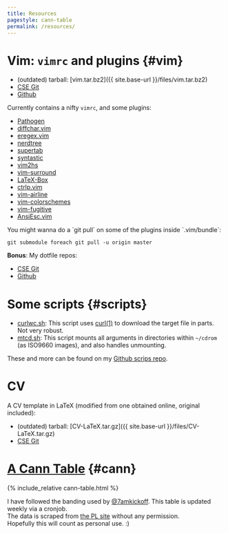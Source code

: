 ```yaml
---
title: Resources
pagestyle: cann-table
permalink: /resources/
---
```

# Vim: `vimrc` and plugins {#vim}

- (outdated) tarball: [vim.tar.bz2]({{ site.base-url }}/files/vim.tar.bz2)
- [CSE Git](https://git.cse.iitb.ac.in/murukesh/vimrc)
- [Github](https://github.com/murukeshm/vimrc)

<div markdown="1" id="plugins-list">

Currently contains a nifty `vimrc`, and some plugins:

- [Pathogen](http://www.vim.org/scripts/script.php?script_id=2332) 
- [diffchar.vim](https://github.com/vim-scripts/diffchar.vim)
- [eregex.vim](https://github.com/othree/eregex.vim.git)
- [nerdtree](https://github.com/scrooloose/nerdtree.git)
- [supertab](https://github.com/ervandew/supertab.git)
- [syntastic](https://github.com/scrooloose/syntastic.git)
- [vim2hs](https://github.com/dag/vim2hs)
- [vim-surround](https://github.com/tpope/vim-surround.git)
- [LaTeX-Box](https://github.com/LaTeX-Box-Team/LaTeX-Box.git)
- [ctrlp.vim](https://github.com/kien/ctrlp.vim)
- [vim-airline](https://github.com/bling/vim-airline)
- [vim-colorschemes](https://github.com/flazz/vim-colorschemes.git)
- [vim-fugitive](https://github.com/tpope/vim-fugitive.git)
- [AnsiEsc.vim](https://github.com/vim-scripts/AnsiEsc.vim)

</div>
You might wanna do a `git pull` on some of the plugins inside `.vim/bundle`:

    git submodule foreach git pull -u origin master

**Bonus**: My dotfile repos:

- [CSE Git](https://git.cse.iitb.ac.in/murukesh/home)
- [Github](https://github.com/murukeshm/home)

<!-- section -->

# Some scripts {#scripts}

- [curlwc.sh](files/curlwc.sh):
This script uses [curl(1)](http://linux.die.net/man/1/curl) to download the target file in parts. Not very robust.
- [mtcd.sh](files/mtcd.sh):
This script mounts all arguments in directories within `~/cdrom` (as ISO9660 images), and also handles unmounting.

These and more can be found on my [Github scrips repo](https://github.com/murukeshm/scripts).

<!-- section -->

# CV
A CV template in LaTeX (modified from one obtained online, original included):  

- (outdated) tarball: [CV-LaTeX.tar.gz]({{ site.base-url }}/files/CV-LaTeX.tar.gz)
- [CSE Git](https://git.cse.iitb.ac.in/murukesh/cv)

<!-- section -->

# [A Cann Table][cann-table] {#cann}

<div id="cann-table-area">
{% include_relative cann-table.html %}
</div>

I have followed the banding used by [@7amkickoff][7amkickoff].
This table is updated weekly via a cronjob.  
The data is scraped from [the PL site][epl]
without any permission.  
Hopefully this will count as personal use. :)

[cann-table]: http://www.sussex.ac.uk/Users/iane/cannyclubs.php
[7amkickoff]: http://www.7amkickoff.com/2012/cann-tables-show-the-gap-between-arsenal-and-the-top-is-smaller-than-you-think/
[epl]: http://www.premierleague.com/en-gb/matchday/league-table.html
